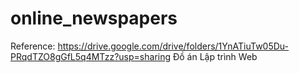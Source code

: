 # online_newspapers
Reference:
https://drive.google.com/drive/folders/1YnATiuTw05Du-PRqdTZO8gGfL5q4MTzz?usp=sharing 
Đồ án Lập trình Web
